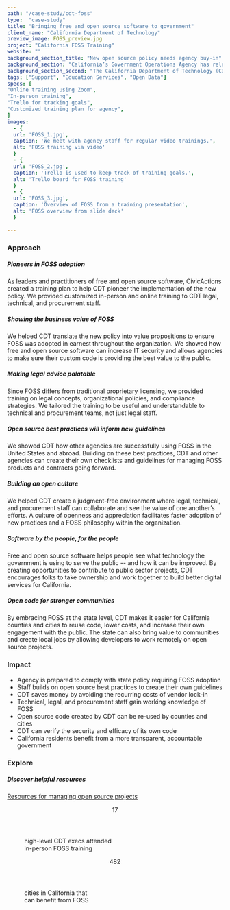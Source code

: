 ```yaml
---
path: "/case-study/cdt-foss"
type:  "case-study"
title: "Bringing free and open source software to government"
client_name: "California Department of Technology"
preview_image: FOSS_preview.jpg
project: "California FOSS Training"
website: ""
background_section_title: "New open source policy needs agency buy-in"
background_section: "California’s Government Operations Agency has released a new policy requiring California governments to prioritize free and open source software (FOSS) for state IT projects. FOSS allows agencies to maintain ownership of their own IT assets, avoiding the costs and pitfalls of vendor lock-in. It also makes government code available for the public to view, reuse, or improve upon."
background_section_second: "The California Department of Technology (CDT), which partners with state and local agencies in delivering digital services, needed help implementing the new FOSS policy. Internal staff needed training to understand the benefits of FOSS adoption and how it would change their jobs. The agency also needed to build a culture of learning and curiosity that would encourage people to get involved in creating better digital products for California."
tags: ["Support", "Education Services", "Open Data"]
specs: [
"Online training using Zoom",
"In-person training",
"Trello for tracking goals",
"Customized training plan for agency", 
]
images:
  - {
  url: 'FOSS_1.jpg', 
  caption: 'We meet with agency staff for regular video trainings.', 
  alt: 'FOSS training via video'
  }
  - {
  url: 'FOSS_2.jpg', 
  caption: 'Trello is used to keep track of training goals.', 
  alt: 'Trello board for FOSS training'
  }
  - {
  url: 'FOSS_3.jpg', 
  caption: 'Overview of FOSS from a training presentation', 
  alt: 'FOSS overview from slide deck'
  }
  
---
```


### Approach

##### Pioneers in FOSS adoption
As leaders and practitioners of free and open source software, CivicActions created a training plan to help CDT pioneer the implementation of the new policy. We provided customized in-person and online training to CDT legal, technical, and procurement staff.

##### Showing the business value of FOSS
We helped CDT translate the new policy into value propositions to ensure FOSS was adopted in earnest throughout the organization. We showed how free and open source software can increase IT security and allows agencies to make sure their custom code is providing the best value to the public.

##### Making legal advice palatable
Since FOSS differs from traditional proprietary licensing, we provided training on legal concepts, organizational policies, and compliance strategies. We tailored the training to be useful and understandable to technical and procurement teams, not just legal staff.

##### Open source best practices will inform new guidelines
We showed CDT how other agencies are successfully using FOSS in the United States and abroad. Building on these best practices, CDT and other agencies can create their own checklists and guidelines for managing FOSS products and contracts going forward.

##### Building an open culture
We helped CDT create a judgment-free environment where legal, technical, and procurement staff can collaborate and see the value of one another’s efforts. A culture of openness and appreciation facilitates faster adoption of new practices and a FOSS philosophy within the organization.

##### Software by the people, for the people
Free and open source software helps people see what technology the government is using to serve the public -- and how it can be improved. By creating opportunities to contribute to public sector projects, CDT encourages folks to take ownership and work together to build better digital services for California.

##### Open code for stronger communities
By embracing FOSS at the state level, CDT makes it easier for California counties and cities to reuse code, lower costs, and increase their own engagement with the public. The state can also bring value to communities and create local jobs by allowing developers to work remotely on open source projects.

### Impact
* Agency is prepared to comply with state policy requiring FOSS adoption
* Staff builds on open source best practices to create their own guidelines
* CDT saves money by avoiding the recurring costs of vendor lock-in
* Technical, legal, and procurement staff gain working knowledge of FOSS 
* Open source code created by CDT can be re-used by counties and cities
* CDT can verify the security and efficacy of its own code
* California residents benefit from a more transparent, accountable government

### Explore

##### Discover helpful resources
[Resources for managing open source projects](https://opentechstrategies.com/#resources)
 
<figure>
  <div> 
    <header>17</header>
    <p>high-level CDT execs attended<br>in-person FOSS training<p>
  </div>
  <div> 
      <header>482</header>
      <p>cities in California that<br>can benefit from FOSS<p>
  </div>
</figure>
